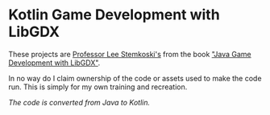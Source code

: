 # Kotlin Game Development with LibGDX
These projects are [Professor Lee Stemkoski's](https://www.adelphi.edu/faculty/profiles/profile.php?PID=0372) from the book ["Java Game Development with LibGDX"](https://www.apress.com/gp/book/9781484233238).

In no way do I claim ownership of the code or assets used to make the code run.
This is simply for my own training and recreation.

_The code is converted from Java to Kotlin._
